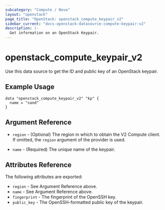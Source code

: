 ```yaml
---
subcategory: "Compute / Nova"
layout: "openstack"
page_title: "OpenStack: openstack_compute_keypair_v2"
sidebar_current: "docs-openstack-datasource-compute-keypair-v2"
description: |-
  Get information on an OpenStack Keypair.
---
```


# openstack\_compute\_keypair\_v2

Use this data source to get the ID and public key of an OpenStack keypair.

## Example Usage

```hcl
data "openstack_compute_keypair_v2" "kp" {
  name = "sand"
}
```

## Argument Reference

* `region` - (Optional) The region in which to obtain the V2 Compute client.
    If omitted, the `region` argument of the provider is used.

* `name` - (Required) The unique name of the keypair.


## Attributes Reference

The following attributes are exported:

* `region` - See Argument Reference above.
* `name` - See Argument Reference above.
* `fingerprint` - The fingerprint of the OpenSSH key.
* `public_key` - The OpenSSH-formatted public key of the keypair.
